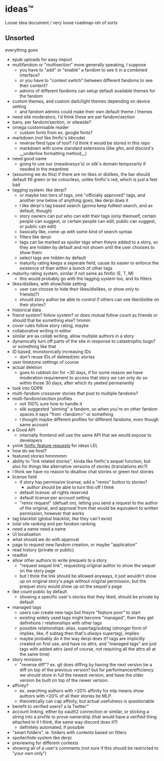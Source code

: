 # ideas&trade;

Loose idea document / very loose roadmap-ish of sorts

## Unsorted

everything goes

- epub uploads for easy import
- multifandom or "multisection" more generally speaking, I suppose
  - you have to "add" or "enable" a fandom to see it in a combined interface?
  - or you have to "context switch" between different fandoms to see their content?
  - admins of different fandoms can setup default available themes for the fandom
- custom themes, and custom dark/light themes depending on device setting
  - and fandom admins could make their own default theme / themes
- need site moderators, I'd think these are per fandom/section
- bans, per fandom/section, or sitewide?
- omega customisable reader
  - custom fonts from ex. google fonts?
- markdown (not like fimfic's bbcode)
  - reverse fimd type of tool? I'd think it would be stored in this repo
  - markdown with some standard extensions (like gfm, and discord's \_\_underline formatting method\_\_)
- need good name
  - going to use our (meadowsys's) or silk's domain temporarily if needed in the meantime
- (assuming we do this) if there are no likes or dislikes, the bar should default fill green or be colourless, unlike fimfic's red, which is just a feel bad
- tagging system: like derpi?
  - or maybe two tiers of tags, one "officially approved" tags, and another one below of anything goes, like derpi does it
  - I like derpi's tag based search (gonna keep fulltext search, and as default, though)
  - story owners can put who can edit their tags (only themself, certain people can suggest, or certain people can edit, public can suggest, or public can edit)
  - basically like, come up with some kind of search syntax
  - filters like derpi
  - tags can be marked as spoiler tags when theyre added to a story, so they are hidden by default and not shown until the user chooses to show them
  - select tags are hidden by default
  - maturity rating keeps a seperate field, cause its easier to enforce the existence of than within a bunch of other tags
- maturity rating system, similar if not same as fimfic (E, T, M)
  - this would probably go with the tagging system too, and its filters
- likes/dislikes, with show/hide setting
  - user can choose to hide their likes/dislikes, or show only to friends(?)
  - should story author be able to control if others can see like/dislike on their stories?
- historical data
- friend system? follow system? or does mutual follow count as friends or should that be something else? hmmm
- cover rules follow story rating, maybe
- collaborative writing in editor
- similar are as collab writing, allow multiple authors in a story
- dynamically turn off parts of the site in response to catastrophic bugs? or something like that
- ID based, monotonically increasing IDs
  - don't reuse IDs of deleted/etc stories
- user timezone settings of course
- actual deletion
  - goes to rubbish bin for ~30 days, if for some reason we have moderation requirement to access that story we can only do so within those 30 days, after which its yeeted permanently
- look into GDPR
- multi-fandom crossover stories that post to multiple fandoms?
- multi-fandom/section profiles
  - not 100% sure how to handle it
  - silk suggested "pinning" a fandom, so when you're on other fandom spaces it says "from &lt;fandom&gt;" or something
  - I thought maybe different profiles for different fandoms, even though same account
- a Good API
  - internally frontend will use the same API that we would expose to developers
- yoink [fimfic feature requests](https://docs.google.com/spreadsheets/d/1ODO__7LHj0Lc_DEgAhjlkiYvMfN0_K5y7wgFUvUjUxo/edit?usp=sharing) for ideas LEL
- how do we host?
- featured stories hmmmmm
- ability to "link related stories", kinda like fimfic's sequel function, but also for things like alternative versions of stories (translations etc?)
- I think we have no reason to disallow chat stories or green text stories
- license field
  - if story has permissive license, add a "remix" button to stories?
    - author should be able to turn this off I think
  - default license: all rights reserved
  - default license per account setting
  - "remix request" (defualt on), letting you send a request to the author of the original, and approval from that would be equivalent to written permission, however that works
- tag blacklist (global blacklist, like they can't exist)
- total site ranking and per fandom ranking
- need a name need a name
- UI localisation
- what should we do with approval
- page to request new fandom creation, or maybe "application"
- read history (private or public)
- readlist
- allow other authors to write prequels to a story
  - "request sequel link", requesting original author to show the sequel on the story page
  - but I think the link should be allowed anyways, it just wouldn't show up on original story's page without original permission, but the prequel story would show up on the sequel's page
- like count public by default
  - showing a specific user's stories that they liked, should be private by default
- managed tags
  - users can create new tags but theyre "feature poor" to start
  - existing widely used tags might become "managed", then they get definitions / relationships with other tags
  - possible relationships: alias, supertag/subtag (stronger form of implies, like, if subtag then that's _always_ supertag), implies
  - maybe probably do it the way derpi does it? tags are implicitly created on first use, and have no attrs, and "managed tags" are just tags with added attrs (and of course, not requiring all the attrs all at the same time)
- story revisions
  - "reverse diff"? ex. git does diffing by having the next version be a diff on top of the previous version? but for performance/efficiency we should store in full the newest version, and have the older version be built on top of the newer version.
- affinity?
  - ex. searching authors with >20% affinity for mlp means show authors with >20% of all their stories be MLP.
  - theoretically can cap affinity, but actual usefulness is questionable
- benefit to verified users? a la Twitter&trade;
- account linking, either by oauth2 connection or similar, or sticking a string into a profile to prove ownership (that would have a verified thing attached to it I think, the same way discord does it?)
  - definitely automated, if possible
- "smart folders", ie. folders with contents based on filters
- spoiler/hide system like derpi
- previewing for different contexts
- showing all of a user's comments (not sure if this should be restricted to "your own only")
